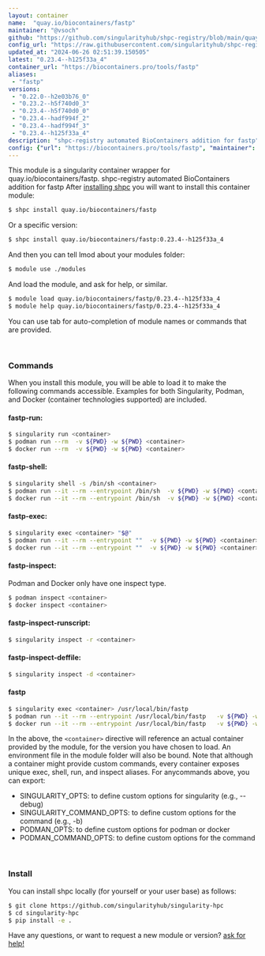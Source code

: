 ```yaml
---
layout: container
name:  "quay.io/biocontainers/fastp"
maintainer: "@vsoch"
github: "https://github.com/singularityhub/shpc-registry/blob/main/quay.io/biocontainers/fastp/container.yaml"
config_url: "https://raw.githubusercontent.com/singularityhub/shpc-registry/main/quay.io/biocontainers/fastp/container.yaml"
updated_at: "2024-06-26 02:51:39.150505"
latest: "0.23.4--h125f33a_4"
container_url: "https://biocontainers.pro/tools/fastp"
aliases:
 - "fastp"
versions:
 - "0.22.0--h2e03b76_0"
 - "0.23.2--h5f740d0_3"
 - "0.23.4--h5f740d0_0"
 - "0.23.4--hadf994f_2"
 - "0.23.4--hadf994f_3"
 - "0.23.4--h125f33a_4"
description: "shpc-registry automated BioContainers addition for fastp"
config: {"url": "https://biocontainers.pro/tools/fastp", "maintainer": "@vsoch", "description": "shpc-registry automated BioContainers addition for fastp", "latest": {"0.23.4--h125f33a_4": "sha256:4d3241f1ec6f67faf152a1602df1bf0249278ec8907bf2fc0eeeb2f5eec12707"}, "tags": {"0.22.0--h2e03b76_0": "sha256:e94097ae4ca17394b35d59a20d9a9f6d8972992bd47d1783f00c26e86ca82c2b", "0.23.2--h5f740d0_3": "sha256:2489fe56260bde05bdf72a8ead4892033b9a05dc4525affb909405bea7839d1b", "0.23.4--h5f740d0_0": "sha256:b635334b6bb25eba14d0b8c240a45a51234984247d79715f8cd0b7959df850c2", "0.23.4--hadf994f_2": "sha256:1fcefd00ab08856727a2cfe097d88eb400829d449114d6939b68cdf67b7b7d54", "0.23.4--hadf994f_3": "sha256:4b218ce3d002b8fbed0cd2be1df4255969203f4c233408c0b3939a873e8b46d0", "0.23.4--h125f33a_4": "sha256:4d3241f1ec6f67faf152a1602df1bf0249278ec8907bf2fc0eeeb2f5eec12707"}, "docker": "quay.io/biocontainers/fastp", "aliases": {"fastp": "/usr/local/bin/fastp"}}
---
```


This module is a singularity container wrapper for quay.io/biocontainers/fastp.
shpc-registry automated BioContainers addition for fastp
After [installing shpc](#install) you will want to install this container module:


```bash
$ shpc install quay.io/biocontainers/fastp
```

Or a specific version:

```bash
$ shpc install quay.io/biocontainers/fastp:0.23.4--h125f33a_4
```

And then you can tell lmod about your modules folder:

```bash
$ module use ./modules
```

And load the module, and ask for help, or similar.

```bash
$ module load quay.io/biocontainers/fastp/0.23.4--h125f33a_4
$ module help quay.io/biocontainers/fastp/0.23.4--h125f33a_4
```

You can use tab for auto-completion of module names or commands that are provided.

<br>

### Commands

When you install this module, you will be able to load it to make the following commands accessible.
Examples for both Singularity, Podman, and Docker (container technologies supported) are included.

#### fastp-run:

```bash
$ singularity run <container>
$ podman run --rm  -v ${PWD} -w ${PWD} <container>
$ docker run --rm  -v ${PWD} -w ${PWD} <container>
```

#### fastp-shell:

```bash
$ singularity shell -s /bin/sh <container>
$ podman run --it --rm --entrypoint /bin/sh  -v ${PWD} -w ${PWD} <container>
$ docker run --it --rm --entrypoint /bin/sh  -v ${PWD} -w ${PWD} <container>
```

#### fastp-exec:

```bash
$ singularity exec <container> "$@"
$ podman run --it --rm --entrypoint ""  -v ${PWD} -w ${PWD} <container> "$@"
$ docker run --it --rm --entrypoint ""  -v ${PWD} -w ${PWD} <container> "$@"
```

#### fastp-inspect:

Podman and Docker only have one inspect type.

```bash
$ podman inspect <container>
$ docker inspect <container>
```

#### fastp-inspect-runscript:

```bash
$ singularity inspect -r <container>
```

#### fastp-inspect-deffile:

```bash
$ singularity inspect -d <container>
```


#### fastp

```bash
$ singularity exec <container> /usr/local/bin/fastp
$ podman run --it --rm --entrypoint /usr/local/bin/fastp   -v ${PWD} -w ${PWD} <container> -c " $@"
$ docker run --it --rm --entrypoint /usr/local/bin/fastp   -v ${PWD} -w ${PWD} <container> -c " $@"
```



In the above, the `<container>` directive will reference an actual container provided
by the module, for the version you have chosen to load. An environment file in the
module folder will also be bound. Note that although a container
might provide custom commands, every container exposes unique exec, shell, run, and
inspect aliases. For anycommands above, you can export:

 - SINGULARITY_OPTS: to define custom options for singularity (e.g., --debug)
 - SINGULARITY_COMMAND_OPTS: to define custom options for the command (e.g., -b)
 - PODMAN_OPTS: to define custom options for podman or docker
 - PODMAN_COMMAND_OPTS: to define custom options for the command

<br>

### Install

You can install shpc locally (for yourself or your user base) as follows:

```bash
$ git clone https://github.com/singularityhub/singularity-hpc
$ cd singularity-hpc
$ pip install -e .
```

Have any questions, or want to request a new module or version? [ask for help!](https://github.com/singularityhub/singularity-hpc/issues)